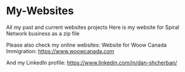 # My-Websites
All my past and current websites projects
Here is my website for Spiral Network business as a zip file

Please also check my online websites:
Website for Woow Canada Immigration:
https://www.woowcanada.com 

And my LinkedIn profile:
https://www.linkedin.com/in/dan-shcherban/
